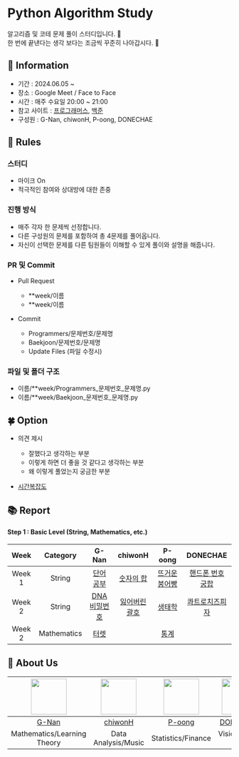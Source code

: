 # Python Algorithm Study

알고리즘 및 코테 문제 풀이 스터디입니다. 💜 <br>
한 번에 끝낸다는 생각 보다는 조금씩 꾸준히 나아갑시다. 💪

## 👋 Information

- 기간 : 2024.06.05 ~
- 장소 : Google Meet / Face to Face 
- 시간 : 매주 수요일 20:00 ~ 21:00
- 참고 사이트 : [프로그래머스](https://programmers.co.kr/), [백준](https://www.acmicpc.net/)
- 구성원 : G-Nan, chiwonH, P-oong, DONECHAE




## 🌳 Rules

### 스터디
- 마이크 On
- 적극적인 참여와 상대방에 대한 존중

### 진행 방식
- 매주 각자 한 문제씩 선정합니다.
- 다른 구성원의 문제를 포함하여 총 4문제를 풀어옵니다.
- 자신이 선택한 문제를 다른 팀원들이 이해할 수 있게 풀이와 설명을 해줍니다.

### PR 및 Commit
- Pull Request
  - **week/이름
  - **week/이름

- Commit
  - Programmers/문제번호/문제명
  - Baekjoon/문제번호/문제명
  - Update Files (파일 수정시)

### 파일 및 폴더 구조
  - 이름/**week/Programmers_문제번호_문제명.py
  - 이름/**week/Baekjoon_문제번호_문제명.py

## 🍀 Option

- 의견 제시
  - 잘했다고 생각하는 부분
  - 이렇게 하면 더 좋을 것 같다고 생각하는 부분
  - 왜 이렇게 풀었는지 궁금한 부분
    
- [시간복잡도](https://chancoding.tistory.com/43)

## 📚 Report

#### Step 1 : Basic Level (String, Mathematics, etc.)

|Week|Category|G-Nan|chiwonH|P-oong|DONECHAE|
|:---:|:---:|:---:|:---:|:---:|:---:|
|Week 1|String|[단어 공부](https://www.acmicpc.net/problem/1157)|[숫자의 합](https://www.acmicpc.net/problem/11720)|[뜨거운 붕어빵](https://www.acmicpc.net/problem/11945)|[핸드폰 번호 궁합](https://www.acmicpc.net/problem/17202)|
|Week 2|String|[DNA 비밀번호](https://www.acmicpc.net/problem/12891)|[잃어버린 괄호](https://www.acmicpc.net/problem/1541)|[생태학](https://www.acmicpc.net/problem/4358)|[콰트로치즈피자](https://www.acmicpc.net/problem/27964)|
|Week 2|Mathematics|[터렛](https://www.acmicpc.net/problem/1002)||[통계](https://www.acmicpc.net/problem/2108)||


## 🍻 About Us
|<img src="https://github.com/G-nan.png" width="80">|<img src="https://github.com/chiwonH.png" width="80">|<img src="https://github.com/P-oong.png" width="80">|<img src="https://github.com/DONECHAE.png" width="80">|
|:---:|:---:|:---:|:---:|
|[G-Nan](https://github.com/G-Nan)|[chiwonH](https://github.com/chiwonH)|[P-oong](https://github.com/P-oong)|[DONECHAE](https://github.com/DONECHAE)|
|Mathematics/Learning Theory|Data Analysis/Music|Statistics/Finance|Vision/Smart Farm|
